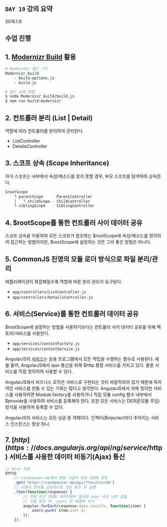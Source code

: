 ## `DAY 19` 강의 요약

2016.1.9

## 수업 진행

## 1. [Modernizr Build](https://www.npmjs.com/package/modernizr#api-reference) 활용

```sh
# Modernizr 빌드 구조
Modernizr_build
	- build-options.js
	- build.js

# 빌드 실행 명령
$ node Modernizr_build/build.js
$ npm run build:modernizr
```

## 2. 컨트롤러 분리 (List | Detail)

역할에 따라 컨트롤러를 분리하여 관리한다.

- ListController
- DetailsController

## 3. 스코프 상속 (Scope Inheritance)

자식 스코프는 내부에서 속성/메소드를 찾지 못할 경우, 부모 스코프를 탐색하여 상속한다.

```sh
$rootScope
	└ parentScope    - ParentController
	│	└ childScope - ChildController
	└ siblingScope   - SiblingController
```

## 4. $rootScope를 통한 컨트롤러 사이 데이터 공유

스코프 상속을 이용하여 모든 스코프가 참조하는 $rootScope에 속성/메소드를 정의하여
접근하는 방법이지만, $rootScope에 설정하는 것은 그리 좋은 방법은 아니다.

## 5. CommonJS 진영의 모듈 로더 방식으로 파일 분리/관리

애플리케이션이 복잡해질수록 역할에 따른 분리 관리가 요구된다.

- `app/controllers/ListController.js`
- `app/controllers/DetailsController.js`

## 6. 서비스(Service)를 통한 컨트롤러 데이터 공유

$rootScope에 설정하는 방법을 사용하기보다는 컨트롤러 사이 데이터 공유를 위해
팩토리/서비스를 사용한다.

- `app/services/contactFactory.js`
- `app/services/contactService.js`

AngularJS의 [서비스](https://docs.angularjs.org/guide/services)는 응용 프로그램에서 모든 작업을 수행하는 함수로 사용된다.
예를 들어, AngularJS에서 ajax 통신을 위해 $http 통합 서비스를 가지고 있다.
물론 서비스를 직접 정의하여 사용할 수 있다.

AngularJS에서 비즈니스 로직은 서비스로 구현되는 것이 바람직되어 있기 때문에
독자적인 서비스를 만들 수 있는 기회는 많다고 생각한다. AngularJS에서 자체
정의한 서비스를 사용하려면 Module.factory를 사용하거나 직접 모듈 config
함수 내부에서 $provide을 사용하여 서비스를 등록해야 한다. 또한 모든 서비스는
DI(의존모듈 주입) 방식을 사용하여 등록할 수 있다.

AngularJS의 서비스는 모든 싱글 톤 객체이다.
인젝터($injecter)마다 주어지는 서비스 인스턴스는 항상 하나.

## 7. [$http](https://docs.angularjs.org/api/ng/service/$http) 서비스를 사용한 데이터 비동기(Ajax) 통신

```js
// Ajax 호출
$http
	// randomuser.me에서 랜덤 사용자 정보 JSON 요청
	.get('https://randomuser.me/api/?results=30')
	// 사용자 정보를 성공적으로 전달 받은 후 실행
	.then(function(response) {
		// 전달 받은 JSON 데이터에서 필요한 user 속성 내부 값을
		// 전달 받은 후, users 빈 배열에 추가
		angular.forEach(response.data.results, function(item) {
			users.push( item.user );
		});
	});
```